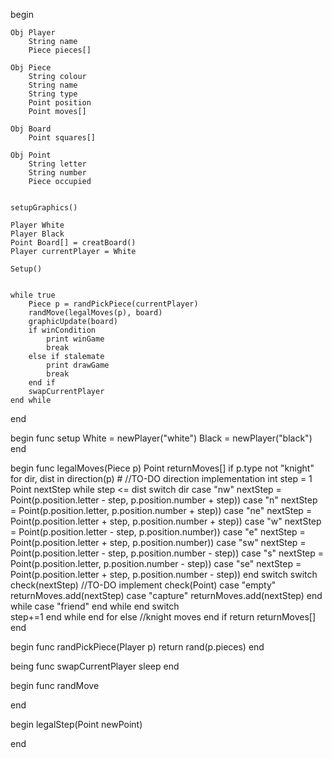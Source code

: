 begin

    Obj Player
        String name
        Piece pieces[]
    
    Obj Piece
        String colour
        String name
        String type
        Point position
        Point moves[]

    Obj Board
        Point squares[] 

    Obj Point
        String letter
        String number
        Piece occupied


    setupGraphics()

    Player White 
    Player Black
    Point Board[] = creatBoard()
    Player currentPlayer = White

    Setup()


    while true
        Piece p = randPickPiece(currentPlayer)
        randMove(legalMoves(p), board)
        graphicUpdate(board)
        if winCondition 
            print winGame
            break
        else if stalemate 
            print drawGame
            break
        end if
        swapCurrentPlayer
    end while
end



begin func setup
    White = newPlayer("white")
    Black = newPlayer("black")
end

begin func legalMoves(Piece p)
    Point returnMoves[]
    if p.type not "knight"
        for dir, dist in direction(p) # //TO-DO direction implementation
            int step = 1
            Point nextStep
            while step <= dist
                switch dir
                    case "nw"
                        nextStep = Point(p.position.letter - step, p.position.number + step))
                    case "n"
                        nextStep = Point(p.position.letter, p.position.number + step))
                    case "ne"
                        nextStep = Point(p.position.letter + step, p.position.number + step))
                    case "w"
                        nextStep = Point(p.position.letter - step, p.position.number))
                    case "e"
                        nextStep = Point(p.position.letter + step, p.position.number))
                    case "sw"
                        nextStep = Point(p.position.letter - step, p.position.number - step))
                    case "s"
                        nextStep = Point(p.position.letter, p.position.number - step))
                    case "se"
                        nextStep = Point(p.position.letter + step, p.position.number - step))
                end switch
                switch check(nextStep) //TO-DO implement check(Point)
                    case "empty"
                        returnMoves.add(nextStep)
                    case "capture"
                        returnMoves.add(nextStep)
                        end while
                    case "friend"
                        end while
                end switch     
                step+=1
            end while
        end for
    else 
        //knight moves
    end if
    return returnMoves[]
end

begin func randPickPiece(Player p)
    return rand(p.pieces)
end

being func swapCurrentPlayer
        sleep
end
        
begin func randMove

end

begin legalStep(Point newPoint)

end



